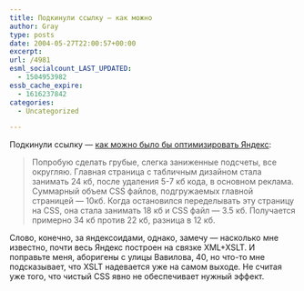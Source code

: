 ```yaml
---
title: Подкинули ссылку — как можно
author: Gray
type: posts
date: 2004-05-27T22:00:57+00:00
excerpt:
url: /4981
esml_socialcount_LAST_UPDATED:
  - 1504953982
essb_cache_expire:
  - 1616237842
categories:
  - Uncategorized

---
```








Подкинули ссылку &#8212; <a href="http://www.umade.ru/weblog/log/2004/05/10.html" target="_blank">как можно было бы оптимизировать Яндекс</a>:

> Попробую сделать грубые, слегка заниженные подсчеты, все округляю. Главная страница с табличным дизайном стала занимать 24 кб, после удаления 5-7 кб кода, в основном реклама. Суммарный объем CSS файлов, подгружаемых главной страницей &#8212; 10кб. Когда остановился переделывать эту страницу на CSS, она стала занимать 18 кб и CSS файл &#8212; 3.5 кб. Получается примерно 34 кб против 22 кб, разница в 12 кб.

Слово, конечно, за яндексоидами, однако, замечу &#8212; насколько мне известно, почти весь Яндекс построен на связке XML+XSLT. И поправьте меня, аборигены с улицы Вавилова, 40, но что-то мне подсказывает, что XSLT надевается уже на самом выходе. Не считая уже того, что чистый CSS явно не обеспечивает нужный эффект.
